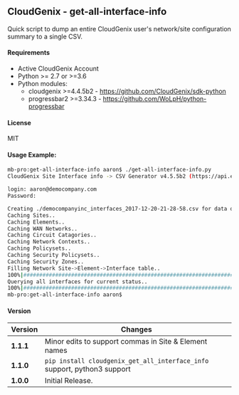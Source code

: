 CloudGenix - get-all-interface-info
---

Quick script to dump an entire CloudGenix user's network/site configuration summary to a single CSV.

#### Requirements
* Active CloudGenix Account
* Python >= 2.7 or >=3.6
* Python modules:
    * cloudgenix >=4.4.5b2 - <https://github.com/CloudGenix/sdk-python>
    * progressbar2 >=3.34.3 - <https://github.com/WoLpH/python-progressbar>

#### License
MIT

#### Usage Example:
```bash
mb-pro:get-all-interface-info aaron$ ./get-all-interface-info.py 
CloudGenix Site Interface info -> CSV Generator v4.5.5b2 (https://api.elcapitan.cloudgenix.com)

login: aaron@democompany.com
Password: 

Creating ./democompanyinc_interfaces_2017-12-20-21-28-58.csv for data output...
Caching Sites..
Caching Elements..
Caching WAN Networks..
Caching Circuit Catagories..
Caching Network Contexts..
Caching Policysets..
Caching Security Policysets..
Caching Security Zones..
Filling Network Site->Element->Interface table..
100%|###################################################################################################|Time: 0:01:39
Querying all interfaces for current status..
100%|###################################################################################################|Time: 0:08:54
mb-pro:get-all-interface-info aaron$ 
```

#### Version
Version | Changes
------- | --------
**1.1.1**| Minor edits to support commas in Site & Element names
**1.1.0**| `pip install cloudgenix_get_all_interface_info` support, python3 support
**1.0.0**| Initial Release.